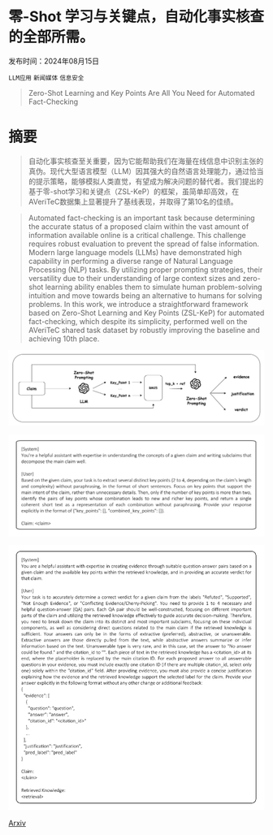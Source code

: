 # 零-Shot 学习与关键点，自动化事实核查的全部所需。

发布时间：2024年08月15日

`LLM应用` `新闻媒体` `信息安全`

> Zero-Shot Learning and Key Points Are All You Need for Automated Fact-Checking

# 摘要

> 自动化事实核查至关重要，因为它能帮助我们在海量在线信息中识别主张的真伪。现代大型语言模型（LLM）因其强大的自然语言处理能力，通过恰当的提示策略，能够模拟人类直觉，有望成为解决问题的替代者。我们提出的基于零-shot学习和关键点（ZSL-KeP）的框架，虽简单却高效，在AVeriTeC数据集上显著提升了基线表现，并取得了第10名的佳绩。

> Automated fact-checking is an important task because determining the accurate status of a proposed claim within the vast amount of information available online is a critical challenge. This challenge requires robust evaluation to prevent the spread of false information. Modern large language models (LLMs) have demonstrated high capability in performing a diverse range of Natural Language Processing (NLP) tasks. By utilizing proper prompting strategies, their versatility due to their understanding of large context sizes and zero-shot learning ability enables them to simulate human problem-solving intuition and move towards being an alternative to humans for solving problems. In this work, we introduce a straightforward framework based on Zero-Shot Learning and Key Points (ZSL-KeP) for automated fact-checking, which despite its simplicity, performed well on the AVeriTeC shared task dataset by robustly improving the baseline and achieving 10th place.

![零-Shot 学习与关键点，自动化事实核查的全部所需。](../../../paper_images/2408.08400/model_arch.png)

![零-Shot 学习与关键点，自动化事实核查的全部所需。](../../../paper_images/2408.08400/x1.png)

![零-Shot 学习与关键点，自动化事实核查的全部所需。](../../../paper_images/2408.08400/x2.png)

[Arxiv](https://arxiv.org/abs/2408.08400)